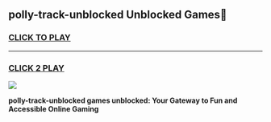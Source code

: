 
## polly-track-unblocked Unblocked Games👋
<h3>
<a href="https://news.freeplayer.one?title=polly-track-unblocked&ref=16F">CLICK TO PLAY</a></h3>
<hr>

<h3>
<a href="https://news.freeplayer.one?title=polly-track-unblocked&ref=16F">CLICK 2 PLAY</a>
  
</h3>

<a href="https://news.freeplayer.one?title=polly-track-unblocked&ref=16F/"><img src="https://clearcache.store/games.png"></a>


**polly-track-unblocked games unblocked: Your Gateway to Fun and Accessible Online Gaming**
